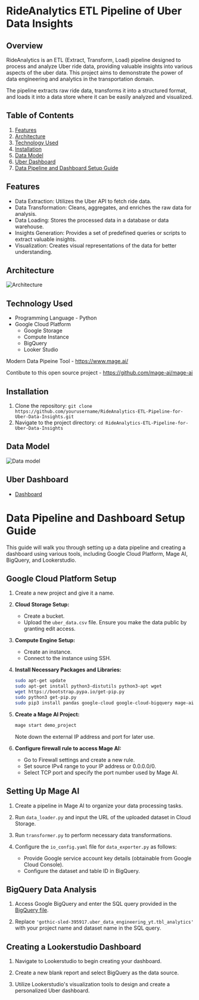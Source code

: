 # RideAnalytics ETL Pipeline of Uber Data Insights

## Overview

RideAnalytics is an ETL (Extract, Transform, Load) pipeline designed to process and analyze Uber ride data, providing valuable insights into various aspects of the uber data. This project aims to demonstrate the power of data engineering and analytics in the transportation domain.

The pipeline extracts raw ride data, transforms it into a structured format, and loads it into a data store where it can be easily analyzed and visualized.

## Table of Contents
1. [Features](#features)
2. [Architecture](#architecture)
3. [Technology Used](#technology-used)
4. [Installation](#installation)
5. [Data Model](#data-model)
5. [Uber Dashboard](#uber-dashboard)
5. [Data Pipeline and Dashboard Setup Guide](#data-Pipeline-and-dashboard-setup-guide)

## Features

- Data Extraction: Utilizes the Uber API to fetch ride data.
- Data Transformation: Cleans, aggregates, and enriches the raw data for analysis.
- Data Loading: Stores the processed data in a database or data warehouse.
- Insights Generation: Provides a set of predefined queries or scripts to extract valuable insights.
- Visualization: Creates visual representations of the data for better understanding.

## Architecture

![Architecture](https://github.com/SahilChowkekar/RideAnalytics-ETL-Pipeline-for-Uber-Data-Insights/blob/master/images/diagram.jpeg)

## Technology Used
- Programming Language - Python
- Google Cloud Platform
   - Google Storage
   - Compute Instance 
   - BigQuery
   - Looker Studio

Modern Data Pipeine Tool - https://www.mage.ai/

Contibute to this open source project - https://github.com/mage-ai/mage-ai

## Installation

1. Clone the repository: `git clone https://github.com/yourusername/RideAnalytics-ETL-Pipeline-for-Uber-Data-Insights.git`
2. Navigate to the project directory: `cd RideAnalytics-ETL-Pipeline-for-Uber-Data-Insights`




## Data Model

![Data model](https://github.com/SahilChowkekar/RideAnalytics-ETL-Pipeline-for-Uber-Data-Insights/blob/master/images/data_model.png)

## Uber Dashboard

- [Dashboard](https://lookerstudio.google.com/reporting/59221cae-d9ef-485b-bc7d-d001b903a0fe)



# Data Pipeline and Dashboard Setup Guide



This guide will walk you through setting up a data pipeline and creating a dashboard using various tools, including Google Cloud Platform, Mage AI, BigQuery, and Lookerstudio.




## Google Cloud Platform Setup
1. Create a new project and give it a name.

2. **Cloud Storage Setup:**
   - Create a bucket.
   - Upload the `uber_data.csv` file. Ensure you make the data public by granting edit access.

3. **Compute Engine Setup:**
   - Create an instance.
   - Connect to the instance using SSH.

4. **Install Necessary Packages and Libraries:**
   ```bash
   sudo apt-get update
   sudo apt-get install python3-distutils python3-apt wget
   wget https://bootstrap.pypa.io/get-pip.py
   sudo python3 get-pip.py
   sudo pip3 install pandas google-cloud google-cloud-bigquery mage-ai
5. **Create a Mage AI Project:**
    ```bash
    mage start demo_project
    ```
    Note down the external IP address and port for later use.

5. **Configure firewall rule to access Mage AI:**
    - Go to Firewall settings and create a new rule.
    - Set source IPv4 range to your IP address or 0.0.0.0/0.
    - Select TCP port and specify the port number used by Mage AI.


## Setting Up Mage AI

1. Create a pipeline in Mage AI to organize your data processing tasks.

2. Run `data_loader.py` and input the URL of the uploaded dataset in Cloud Storage.

3. Run `transformer.py` to perform necessary data transformations.

4. Configure the `io_config.yaml` file for `data_exporter.py` as follows:
   - Provide Google service account key details (obtainable from Google Cloud Console).
   - Configure the dataset and table ID in BigQuery.

## BigQuery Data Analysis

1. Access Google BigQuery and enter the SQL query provided in the [BigQuery file](https://github.com/SahilChowkekar/RideAnalytics-ETL-Pipeline-of-Uber-Data-Insights/blob/master/BigQuery/uber-query.sql).

2. Replace `'gothic-sled-395917.uber_data_engineering_yt.tbl_analytics'` with your project name and dataset name in the SQL query.

## Creating a Lookerstudio Dashboard

1. Navigate to Lookerstudio to begin creating your dashboard.

2. Create a new blank report and select BigQuery as the data source.

3. Utilize Lookerstudio's visualization tools to design and create a personalized Uber dashboard.





